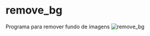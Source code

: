 # remove_bg
Programa para remover fundo de imagens
![remove_bg](https://github.com/fvictoor/remove_bg/assets/76711024/11e88b25-58f2-47b6-b638-b1070f6d5b6f)
